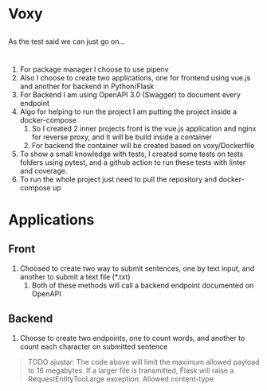 # Voxy

## 

As the test said we can just go on...
# 
1. For package manager I choose to use pipenv
2. Also I choose to create two applications, one for frontend using vue.js and another for backend in Python/Flask
3. For Backend I am using OpenAPI 3.0 (Swagger) to document every endpoint
4. Algo for helping to run the project I am putting the project inside a docker-compose
   1. So I created 2 inner projects front is the vue.js application and nginx for reverse proxy, and it will be build inside a container
   2. For backend the container will be created based on voxy/Dockerfile
5. To show a small knowledge with tests, I created some tests on tests folders using pytest, and a github action to run these tests with linter and coverage.
6. To run the whole project just need to pull the repository and docker-compose up

# Applications
## Front
1. Choosed to create two way to submit sentences, one by text input, and another to submit a text file (*.txt)
   1. Both of these methods will call a backend endpoint documented on OpenAPI
## Backend
1. Choose to create two endpoints, one to count words, and another to count each character on submitted sentence

> TODO ajustar: The code above will limit the maximum allowed payload to 16 megabytes. If a larger file is transmitted, Flask will raise a RequestEntityTooLarge exception.
> Allowed content-type
